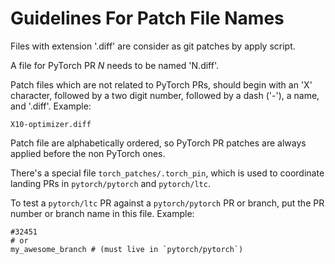 # Guidelines For Patch File Names

Files with extension '.diff' are consider as git patches by apply script.

A file for PyTorch PR _N_ needs to be named 'N.diff'.

Patch files which are not related to PyTorch PRs, should begin with an 'X' character,
followed by a two digit number, followed by a dash ('-'), a name, and '.diff'.
Example:

```
X10-optimizer.diff
```

Patch file are alphabetically ordered, so PyTorch PR patches are always applied
before the non PyTorch ones.


There's a special file `torch_patches/.torch_pin`, which is used to coordinate landing PRs in
`pytorch/pytorch` and `pytorch/ltc`.

To test a `pytorch/ltc` PR against a `pytorch/pytorch` PR or branch,
put the PR number or branch name in this file.
Example:

```
#32451
# or
my_awesome_branch # (must live in `pytorch/pytorch`)
```
